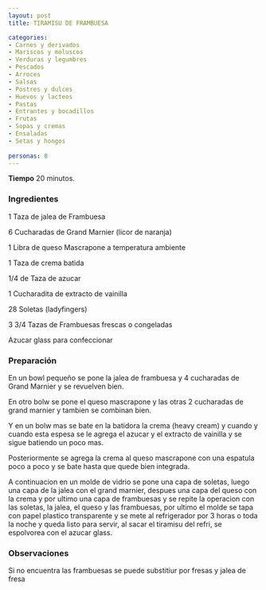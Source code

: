 ```yaml
---
layout: post
title: TIRAMISU DE FRAMBUESA

categories:
- Carnes y derivados
- Mariscos y moluscos
- Verduras y legumbres
- Pescados
- Arroces
- Salsas
- Postres y dulces
- Huevos y lacteos
- Pastas
- Entrantes y bocadillos
- Frutas
- Sopas y cremas
- Ensaladas
- Setas y hongos
 
personas: 8 
---
```

<b>Tiempo</b> 20 minutos.

<h3>Ingredientes</h3>
1 Taza de jalea de Frambuesa

6 Cucharadas de Grand Marnier (licor de naranja)

1 Libra de queso Mascrapone a temperatura ambiente

1 Taza de crema batida

1/4 de Taza de azucar

1 Cucharadita de extracto de vainilla

28 Soletas (ladyfingers)

3 3/4 Tazas de Frambuesas frescas o congeladas

Azucar glass para confeccionar

<h3>Preparación</h3>
En un bowl pequeño se pone la jalea de frambuesa y 4 cucharadas de Grand Marnier y se revuelven bien.

En otro bolw se pone el queso mascrapone y las otras 2 cucharadas de grand marnier y tambien se combinan bien.

Y en un bolw mas se bate en la batidora la crema (heavy cream) y cuando y cuando esta espesa se le agrega el azucar y el extracto de vainilla y se sigue batiendo un poco mas.

Posteriormente se agrega la crema al queso mascrapone con una espatula poco a poco y se bate hasta que quede bien integrada.

A continuacion en un molde de vidrio se pone una capa de soletas, luego una capa de la jalea con el grand marnier, despues una capa del queso con la crema y por ultimo una capa de frambuesas y se repite la operacion con las soletas, la jalea, el queso y las frambuesas, por ultimo el molde se tapa con papel plastico transparente y se mete al refrigerador por 3 horas o toda la noche y queda listo para servir, al sacar el tiramisu del refri, se espolvorea con el azucar glass.

<h3>Observaciones</h3>
Si no encuentra las frambuesas se puede substitiur por fresas y jalea de fresa

